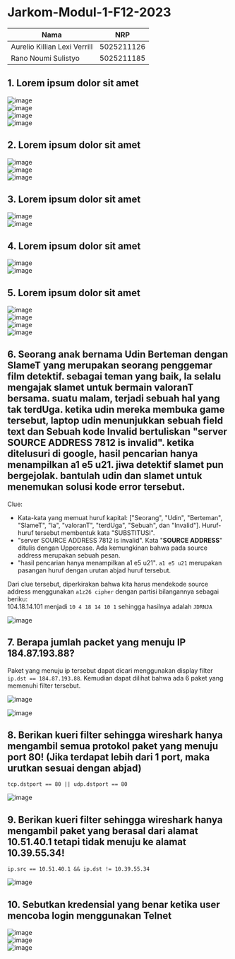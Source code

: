 # Jarkom-Modul-1-F12-2023

| Nama | NRP |
| ----------- | ----------- |
| Aurelio Killian Lexi Verrill | 5025211126 |
| Rano Noumi Sulistyo | 5025211185 | 

## 1. Lorem ipsum dolor sit amet
![image](https://github.com/aurelioklv/Jarkom-Modul-1-F12-2023/assets/87407047/f6e19bf6-1e84-4c86-ab32-a03cc2fff10b)  
![image](https://github.com/aurelioklv/Jarkom-Modul-1-F12-2023/assets/87407047/16896318-e130-4519-aebb-34b4c8bcb4ce)  
![image](https://github.com/aurelioklv/Jarkom-Modul-1-F12-2023/assets/87407047/9bca1d89-cf36-4490-9bf0-338291acc7d4)  
![image](https://github.com/aurelioklv/Jarkom-Modul-1-F12-2023/assets/87407047/d0579735-4f55-45ca-9947-a2d0ea05d2d1)

## 2. Lorem ipsum dolor sit amet
![image](https://github.com/aurelioklv/Jarkom-Modul-1-F12-2023/assets/87407047/ac648486-21d8-409b-a669-2244eeda00b6)  
![image](https://github.com/aurelioklv/Jarkom-Modul-1-F12-2023/assets/87407047/c974f07e-873f-4a3b-a082-7ea8815ffdbe)  
![image](https://github.com/aurelioklv/Jarkom-Modul-1-F12-2023/assets/87407047/6640fee7-fa71-4306-a2ba-ac3ffc4bc8da)

## 3. Lorem ipsum dolor sit amet
![image](https://github.com/aurelioklv/Jarkom-Modul-1-F12-2023/assets/87407047/9ea8e461-ef04-4311-936c-a850a02b73da)  
![image](https://github.com/aurelioklv/Jarkom-Modul-1-F12-2023/assets/87407047/e1cd44ed-ccb0-4a1c-b7c9-aec7e3165eed)

## 4. Lorem ipsum dolor sit amet
![image](https://github.com/aurelioklv/Jarkom-Modul-1-F12-2023/assets/87407047/99659fb5-ca0d-41e7-b18a-3eb48e4295d6)  
![image](https://github.com/aurelioklv/Jarkom-Modul-1-F12-2023/assets/87407047/8584bd47-9c75-41b7-9f60-e2dc4a9773eb)

## 5. Lorem ipsum dolor sit amet
![image](https://github.com/aurelioklv/Jarkom-Modul-1-F12-2023/assets/87407047/adc0d4a6-466f-4049-a642-c87bdf7d8275)  
![image](https://github.com/aurelioklv/Jarkom-Modul-1-F12-2023/assets/87407047/2007d75f-8983-4a81-8c44-98365ba06cea)  
![image](https://github.com/aurelioklv/Jarkom-Modul-1-F12-2023/assets/87407047/1ffc90de-08e5-4f70-8ceb-a67eaf7deda1)  
![image](https://github.com/aurelioklv/Jarkom-Modul-1-F12-2023/assets/87407047/e93a7c7b-e89f-4b38-81e3-3c8414a512fb)

## 6. Seorang anak bernama Udin Berteman dengan SlameT yang merupakan seorang penggemar film detektif. sebagai teman yang baik, Ia selalu mengajak slamet untuk bermain valoranT bersama. suatu malam, terjadi sebuah hal yang tak terdUga. ketika udin mereka membuka game tersebut, laptop udin menunjukkan sebuah field text dan Sebuah kode Invalid bertuliskan "**server SOURCE ADDRESS 7812 is invalid**". ketika ditelusuri di google, hasil pencarian hanya menampilkan a1 e5 u21. jiwa detektif slamet pun bergejolak. bantulah udin dan slamet untuk menemukan solusi kode error tersebut.
Clue:
- Kata-kata yang memuat huruf kapital: ["Seorang", "Udin", "Berteman", "SlameT", "Ia", "valoranT", "terdUga", "Sebuah", dan "Invalid"]. Huruf-huruf tersebut membentuk kata "SUBSTITUSI".
- "server SOURCE ADDRESS 7812 is invalid". Kata "**SOURCE ADDRESS**" ditulis dengan Uppercase. Ada kemungkinan bahwa pada source address merupakan sebuah pesan.
- "hasil pencarian hanya menampilkan a1 e5 u21". ```a1 e5 u21``` merupakan pasangan huruf dengan urutan abjad huruf tersebut.


Dari clue tersebut, diperkirakan bahwa kita harus mendekode source address menggunakan ```a1z26 cipher``` dengan partisi bilangannya sebagai beriku:   
104.18.14.101 menjadi ```10 4 18 14 10 1``` sehingga hasilnya adalah ```JDRNJA```  

![image](https://github.com/aurelioklv/Jarkom-Modul-1-F12-2023/assets/87407047/3741e222-00bb-4120-9498-0214cebeaadb)

## 7. Berapa jumlah packet yang menuju IP 184.87.193.88?
Paket yang menuju ip tersebut dapat dicari menggunakan display filter ```ip.dst == 184.87.193.88```. Kemudian dapat dilihat bahwa ada 6 paket yang memenuhi filter tersebut.  

![image](https://github.com/aurelioklv/Jarkom-Modul-1-F12-2023/assets/87407047/0b8635d4-505b-4679-94b5-d4b80a456ce8)  

![image](https://github.com/aurelioklv/Jarkom-Modul-1-F12-2023/assets/87407047/05016028-7f5f-4586-a2b9-4235dfc9b917)

## 8. Berikan kueri filter sehingga wireshark hanya mengambil semua protokol paket yang menuju port 80! (Jika terdapat lebih dari 1 port, maka urutkan sesuai dengan abjad)
```tcp.dstport == 80 || udp.dstport == 80```  

![image](https://github.com/aurelioklv/Jarkom-Modul-1-F12-2023/assets/87407047/09ad2fe4-f34d-48b8-a0f6-6aa42e0f95fd)

## 9. Berikan kueri filter sehingga wireshark hanya mengambil paket yang berasal dari alamat 10.51.40.1 tetapi tidak menuju ke alamat 10.39.55.34!
```ip.src == 10.51.40.1 && ip.dst != 10.39.55.34```  

![image](https://github.com/aurelioklv/Jarkom-Modul-1-F12-2023/assets/87407047/565354e3-8a26-4804-86be-c63d2846a5ed)

## 10. Sebutkan kredensial yang benar ketika user mencoba login menggunakan Telnet
![image](https://github.com/aurelioklv/Jarkom-Modul-1-F12-2023/assets/87407047/e87cba4b-d8d7-4624-a112-d1e4e0471ea1)  
![image](https://github.com/aurelioklv/Jarkom-Modul-1-F12-2023/assets/87407047/4ca3fa8a-b2f4-4781-8f1b-cf2825aa7921)  
![image](https://github.com/aurelioklv/Jarkom-Modul-1-F12-2023/assets/87407047/53909635-1e4a-4b9c-b8dd-1511909e96fc)

